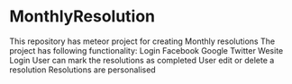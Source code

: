 # MonthlyResolution
This repository has meteor project for creating Monthly resolutions
The project has following functionality:
  Login
    Facebook
    Google
    Twitter
    Wesite Login
  User can mark the resolutions as completed
  User edit or delete a resolution
  Resolutions are personalised
